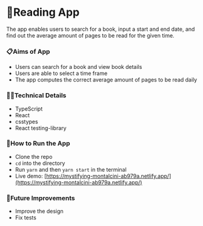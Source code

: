 # 📓Reading App

The app enables users to search for a book, input a start and end date, and find out the average amount of pages to be read for the given time.

### 📋Aims of App

- Users can search for a book and view book details
- Users are able to select a time frame
- The app computes the correct average amount of pages to be read daily

### 👩‍💻Technical Details

- TypeScript
- React
- csstypes
- React testing-library

### 🔧How to Run the App

- Clone the repo
- `cd` into the directory
- Run `yarn` and then `yarn start` in the terminal
- Live demo: [https://mystifying-montalcini-ab979a.netlify.app/](https://mystifying-montalcini-ab979a.netlify.app/)

### 💭Future Improvements

- Improve the design
- Fix tests
